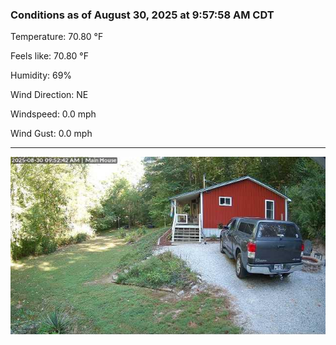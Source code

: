 ### Conditions as of August 30, 2025 at 9:57:58 AM CDT 

Temperature: 70.80 &deg;F

Feels like: 70.80 &deg;F

Humidity: 69%

Wind Direction: NE

Windspeed: 0.0 mph

Wind Gust: 0.0 mph

---

<img src="./images/latest.jpeg"/>

